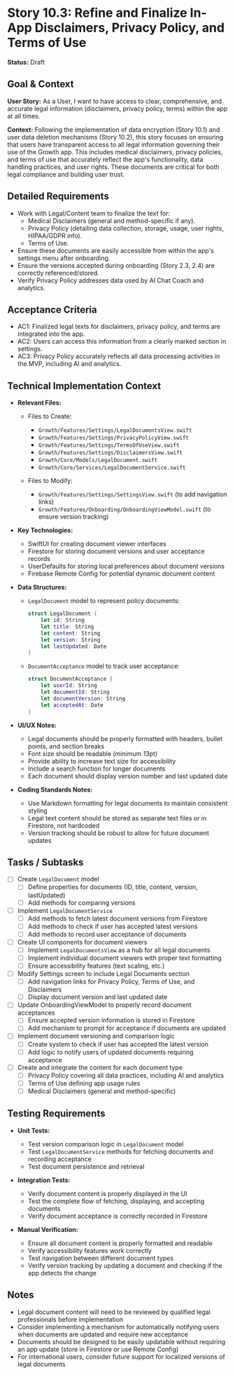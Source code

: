 # Story 10.3: Refine and Finalize In-App Disclaimers, Privacy Policy, and Terms of Use

**Status:** Draft

## Goal & Context

**User Story:** As a User, I want to have access to clear, comprehensive, and accurate legal information (disclaimers, privacy policy, terms) within the app at all times.

**Context:** Following the implementation of data encryption (Story 10.1) and user data deletion mechanisms (Story 10.2), this story focuses on ensuring that users have transparent access to all legal information governing their use of the Growth app. This includes medical disclaimers, privacy policies, and terms of use that accurately reflect the app's functionality, data handling practices, and user rights. These documents are critical for both legal compliance and building user trust.

## Detailed Requirements

- Work with Legal/Content team to finalize the text for:
  - Medical Disclaimers (general and method-specific if any).
  - Privacy Policy (detailing data collection, storage, usage, user rights, HIPAA/GDPR info).
  - Terms of Use.
- Ensure these documents are easily accessible from within the app's settings menu after onboarding.
- Ensure the versions accepted during onboarding (Story 2.3, 2.4) are correctly referenced/stored.
- Verify Privacy Policy addresses data used by AI Chat Coach and analytics.

## Acceptance Criteria

- AC1: Finalized legal texts for disclaimers, privacy policy, and terms are integrated into the app.
- AC2: Users can access this information from a clearly marked section in settings.
- AC3: Privacy Policy accurately reflects all data processing activities in the MVP, including AI and analytics.

## Technical Implementation Context

- **Relevant Files:**
  - Files to Create: 
    - `Growth/Features/Settings/LegalDocumentsView.swift`
    - `Growth/Features/Settings/PrivacyPolicyView.swift`
    - `Growth/Features/Settings/TermsOfUseView.swift`
    - `Growth/Features/Settings/DisclaimersView.swift`
    - `Growth/Core/Models/LegalDocument.swift`
    - `Growth/Core/Services/LegalDocumentService.swift`
  
  - Files to Modify: 
    - `Growth/Features/Settings/SettingsView.swift` (to add navigation links)
    - `Growth/Features/Onboarding/OnboardingViewModel.swift` (to ensure version tracking)

- **Key Technologies:**
  - SwiftUI for creating document viewer interfaces
  - Firestore for storing document versions and user acceptance records
  - UserDefaults for storing local preferences about document versions
  - Firebase Remote Config for potential dynamic document content

- **Data Structures:**
  - `LegalDocument` model to represent policy documents:
    ```swift
    struct LegalDocument {
        let id: String
        let title: String
        let content: String
        let version: String
        let lastUpdated: Date
    }
    ```
  
  - `DocumentAcceptance` model to track user acceptance:
    ```swift
    struct DocumentAcceptance {
        let userId: String
        let documentId: String
        let documentVersion: String
        let acceptedAt: Date
    }
    ```

- **UI/UX Notes:**
  - Legal documents should be properly formatted with headers, bullet points, and section breaks
  - Font size should be readable (minimum 13pt)
  - Provide ability to increase text size for accessibility
  - Include a search function for longer documents
  - Each document should display version number and last updated date

- **Coding Standards Notes:**
  - Use Markdown formatting for legal documents to maintain consistent styling
  - Legal text content should be stored as separate text files or in Firestore, not hardcoded
  - Version tracking should be robust to allow for future document updates

## Tasks / Subtasks

- [ ] Create `LegalDocument` model
  - [ ] Define properties for documents (ID, title, content, version, lastUpdated)
  - [ ] Add methods for comparing versions
  
- [ ] Implement `LegalDocumentService` 
  - [ ] Add methods to fetch latest document versions from Firestore
  - [ ] Add methods to check if user has accepted latest versions
  - [ ] Add methods to record user acceptance of documents
  
- [ ] Create UI components for document viewers
  - [ ] Implement `LegalDocumentsView` as a hub for all legal documents
  - [ ] Implement individual document viewers with proper text formatting
  - [ ] Ensure accessibility features (text scaling, etc.)
  
- [ ] Modify Settings screen to include Legal Documents section
  - [ ] Add navigation links for Privacy Policy, Terms of Use, and Disclaimers
  - [ ] Display document version and last updated date
  
- [ ] Update OnboardingViewModel to properly record document acceptances
  - [ ] Ensure accepted version information is stored in Firestore
  - [ ] Add mechanism to prompt for acceptance if documents are updated
  
- [ ] Implement document versioning and comparison logic
  - [ ] Create system to check if user has accepted the latest version
  - [ ] Add logic to notify users of updated documents requiring acceptance
  
- [ ] Create and integrate the content for each document type
  - [ ] Privacy Policy covering all data practices, including AI and analytics
  - [ ] Terms of Use defining app usage rules
  - [ ] Medical Disclaimers (general and method-specific)

## Testing Requirements

- **Unit Tests:**
  - Test version comparison logic in `LegalDocument` model
  - Test `LegalDocumentService` methods for fetching documents and recording acceptance
  - Test document persistence and retrieval

- **Integration Tests:**
  - Verify document content is properly displayed in the UI
  - Test the complete flow of fetching, displaying, and accepting documents
  - Verify document acceptance is correctly recorded in Firestore

- **Manual Verification:**
  - Ensure all document content is properly formatted and readable
  - Verify accessibility features work correctly
  - Test navigation between different document types
  - Verify version tracking by updating a document and checking if the app detects the change

## Notes

- Legal document content will need to be reviewed by qualified legal professionals before implementation
- Consider implementing a mechanism for automatically notifying users when documents are updated and require new acceptance
- Documents should be designed to be easily updatable without requiring an app update (store in Firestore or use Remote Config)
- For international users, consider future support for localized versions of legal documents 